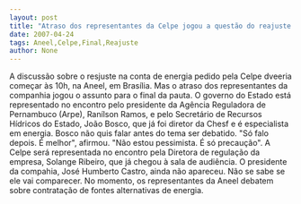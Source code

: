 ```yaml
---
layout: post
title: "Atraso dos representantes da Celpe jogou a questão do reajuste para o final da pauta da Aneel"
date: 2007-04-24
tags: Aneel,Celpe,Final,Reajuste
author: None
---
```

A discussão sobre o resjuste na conta de energia pedido pela Celpe dveeria começar às 10h, na Aneel, em Brasília. Mas o atraso dos representantes da companhia jogou o assunto para o final da pauta. 
O governo do Estado está representado no encontro pelo presidente da Agência Reguladora de Pernambuco (Arpe), Ranílson Ramos, e pelo Secretário de Recursos Hídricos do Estado, João Bosco, que já foi diretor da Chesf e é especialista em energia.
Bosco não quis falar antes do tema ser debatido. \"Só falo depois. É melhor\", afirmou. \"Não estou pessimista. É só precaução\".
A Celpe será representada no encontro pela Diretora de regulação da empresa, Solange Ribeiro, que já chegou à sala de audiência. O presidente da compahia, José Humberto Castro, ainda não apareceu. Não se sabe se ele vai comparecer.
No momento, os representantes da Aneel debatem sobre contratação de fontes alternativas de energia. 